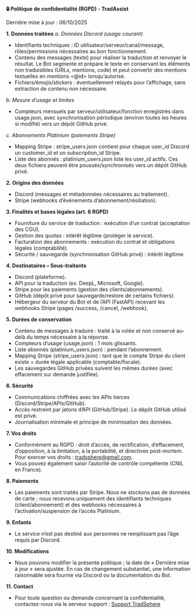 **🔒 Politique de confidentialité (RGPD) - TradAssist**

Dernière mise à jour : 06/10/2025

**1. Données traitées**
*a. Données Discord (usage courant)*
- Identifiants techniques : ID utilisateur/serveur/canal/message, rôles/permissions nécessaires au bon fonctionnement.
- Contenu des messages (texte) pour réaliser la traduction et renvoyer le résultat. Le Bot segmente et prépare le texte en conservant les éléments non traduisibles (URLs, mentions, code) et peut convertir des mentions textuelles en mentions <@id> lorsqu’autorisé. 
- Fichiers/émojis/stickers : éventuellement relayés pour l’affichage, sans extraction de contenu non nécessaire. 

*b. Mesure d’usage et limites*
- Compteurs mensuels par serveur/utilisateur/fonction enregistrés dans usage.json, avec synchronisation périodique (environ toutes les heures si modifié) vers un dépôt GitHub privé. 

*c. Abonnements Platinium (paiements Stripe)*
- Mapping Stripe : stripe_users.json contient pour chaque user_id Discord un customer_id et un subscription_id Stripe. 
- Liste des abonnés : platinium_users.json liste les user_id actifs. Ces deux fichiers peuvent être poussés/synchronisés vers un dépôt GitHub privé. 

**2. Origine des données**
- Discord (messages et métadonnées nécessaires au traitement).
- Stripe (webhooks d’événements d’abonnement/résiliation). 

**3. Finalités et bases légales (art. 6 RGPD)**
- Fourniture du service de traduction : exécution d’un contrat (acceptation des CGU).
- Gestion des quotas : intérêt légitime (protéger le service).
- Facturation des abonnements : exécution du contrat et obligations légales (comptabilité).
- Sécurité / sauvegarde (synchronisation GitHub privé) : intérêt légitime. 

**4. Destinataires – Sous-traitants**
- Discord (plateforme).
- API pour la traduction (ex: DeepL, Microsoft, Google). 
- Stripe pour les paiements (gestion des clients/abonnements). 
- GitHub (dépôt privé pour sauvegarde/restore de certains fichiers). 
- Hébergeur du serveur du Bot et de l’API (FastAPI) recevant les webhooks Stripe (pages /success, /cancel, /webhook). 

**5. Durées de conservation**
- Contenu de messages à traduire : traité à la volée et non conservé au-delà du temps nécessaire à la réponse.
- Compteurs d’usage (usage.json) : 1 mois glissants.
- Liste abonnés (platinium_users.json) : pendant l’abonnement.
- Mapping Stripe (stripe_users.json) : tant que le compte Stripe du client existe + durée légale applicable (comptable/fiscale).
- Les sauvegardes GitHub privées suivent les mêmes durées (avec effacement sur demande justifiée). 

**6. Sécurité**
- Communications chiffrées avec les APIs tierces (Discord/Stripe/APIs/GitHub).
- Accès restreint par jetons d’API (GitHub/Stripe). Le dépôt GitHub utilisé est privé. 
- Journalisation minimale et principe de minimisation des données.

**7. Vos droits**
- Conformément au RGPD : droit d’accès, de rectification, d’effacement, d’opposition, à la limitation, à la portabilité, et directives post-mortem. Pour exercer vos droits : tradsphere@gmail.com.
- Vous pouvez également saisir l’autorité de contrôle compétente (CNIL en France).

**8. Paiements**
- Les paiements sont traités par Stripe. Nous ne stockons pas de données de carte ; nous recevons uniquement des identifiants techniques (client/abonnement) et des webhooks nécessaires à l’activation/suspension de l’accès Platinium. 

**9. Enfants**
- Le service n’est pas destiné aux personnes ne remplissant pas l’âge requis par Discord.

**10. Modifications**
- Nous pouvons modifier la présente politique ; la date de « Dernière mise à jour » sera ajustée. En cas de changement substantiel, une information raisonnable sera fournie via Discord ou la documentation du Bot.

**11. Contact**
- Pour toute question ou demande concernant la confidentialité, contactez-nous via le serveur support : [Support TradSphere](https://discord.gg/c5zvbAWwu8)
